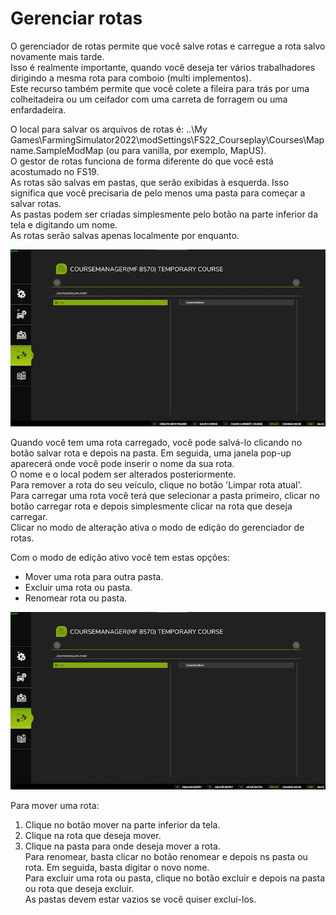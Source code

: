 # Gerenciar rotas  
O gerenciador de rotas permite que você salve rotas e carregue a rota salvo novamente mais tarde.  
Isso é realmente importante, quando você deseja ter vários trabalhadores dirigindo a mesma rota para comboio (multi implementos).  
Este recurso também permite que você colete a fileira para trás por uma colheitadeira ou um ceifador com uma carreta de forragem ou uma enfardadeira.  
  
O local para salvar os arquivos de rotas é: ..\My Games\FarmingSimulator2022\modSettings\FS22_Courseplay\Courses\Mapname.SampleModMap (ou para vanilla, por exemplo, MapUS).  
O gestor de rotas funciona de forma diferente do que você está acostumado no FS19.  
As rotas são salvas em pastas, que serão exibidas à esquerda. Isso significa que você precisaria de pelo menos uma pasta para começar a salvar rotas.  
As pastas podem ser criadas simplesmente pelo botão na parte inferior da tela e digitando um nome.  
As rotas serão salvas apenas localmente por enquanto.  


![Image](../assets/images/managerbasehelp_0_0_765_430.png)

  
Quando você tem uma rota carregado, você pode salvá-lo clicando no botão salvar rota e depois na pasta. Em seguida, uma janela pop-up aparecerá onde você pode inserir o nome da sua rota.  
O nome e o local podem ser alterados posteriormente.  
Para remover a rota do seu veículo, clique no botão 'Limpar rota atual'.  
Para carregar uma rota você terá que selecionar a pasta primeiro, clicar no botão carregar rota e depois simplesmente clicar na rota que deseja carregar.  
Clicar no modo de alteração ativa o modo de edição do gerenciador de rotas.  


  
Com o modo de edição ativo você tem estas opções:  
- Mover uma rota para outra pasta.  
- Excluir uma rota ou pasta.  
- Renomear rota ou pasta.  


![Image](../assets/images/manageredithelp_0_0_765_430.png)

  
Para mover uma rota:  
   1) Clique no botão mover na parte inferior da tela.  
   2) Clique na rota que deseja mover.  
   3) Clique na pasta para onde deseja mover a rota.  
Para renomear, basta clicar no botão renomear e depois ns pasta ou rota. Em seguida, basta digitar o novo nome.  
Para excluir uma rota ou pasta, clique no botão excluir e depois na pasta ou rota que deseja excluir.  
As pastas devem estar vazios se você quiser excluí-los.  


